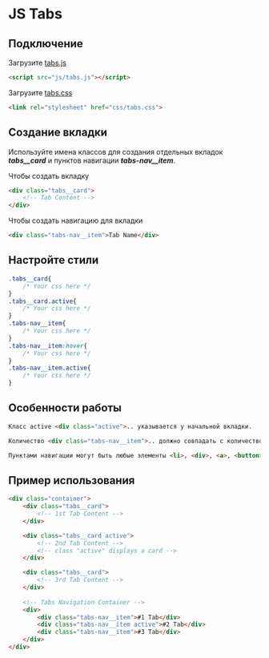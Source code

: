 # JS Tabs 
## Подключение
Загрузите [tabs.js](../blob/master/js/tabs.js)
``` html
<script src="js/tabs.js"></script>
```
Загрузите [tabs.css](../blob/master/js/tabs.js)
``` html
<link rel="stylesheet" href="css/tabs.css">
```
## Создание вкладки
Используйте имена классов для создания отдельных вкладок ***tabs__card*** и пунктов навигации ***tabs-nav__item***. 

Чтобы создать вкладку
``` html
<div class="tabs__card">
    <!-- Tab Content -->
</div>
```

Чтобы создать навигацию для вкладки
``` html
<div class="tabs-nav__item">Tab Name</div>
```
## Настройте стили
``` css
.tabs__card{
    /* Your css here */
}
.tabs__card.active{
    /* Your css here */
}
.tabs-nav__item{
    /* Your css here */
}
.tabs-nav__item:hover{
    /* Your css here */
}
.tabs-nav__item.active{
    /* Your css here */
}
```
## Особенности работы
``` html
Класс active <div class="active">.. указывается у начальной вкладки.
```
``` html
Количество <div class="tabs-nav__item">.. должно совпадать с количеством элементов <div class="tabs__card">..
```
``` html
Пунктами навигации могут быть любые элементы <li>, <div>, <a>, <button>...
```
## Пример использования
``` html
<div class="container">
    <div class="tabs__card">
        <!-- 1st Tab Content -->
    </div>

    <div class="tabs__card active">
        <!-- 2nd Tab Content -->
        <!-- class "active" displays a card -->
    </div>

    <div class="tabs__card">
        <!-- 3rd Tab Content -->
    </div>
    
    <!-- Tabs Navigation Container -->
    <div>
        <div class="tabs-nav__item">#1 Tab</div>
        <div class="tabs-nav__item active">#2 Tab</div>
        <div class="tabs-nav__item">#3 Tab</div>
    </div>
</div>
```